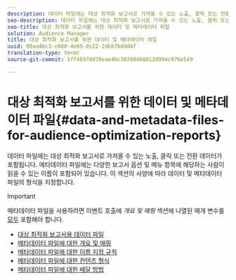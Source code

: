 ```yaml
---
description: 데이터 파일에는 대상 최적화 보고서로 가져올 수 있는 노출, 클릭 또는 전환 데이터가 포함됩니다. 메타데이터 파일에는 다양한 보고서 옵션 및 메뉴 항목에 해당하는 사람이 읽을 수 있는 이름이 포함되어 있습니다. 이 섹션의 사양에 따라 데이터 및 메타데이터 파일의 형식을 지정합니다.
seo-description: 데이터 파일에는 대상 최적화 보고서로 가져올 수 있는 노출, 클릭 또는 전환 데이터가 포함됩니다. 메타데이터 파일에는 다양한 보고서 옵션 및 메뉴 항목에 해당하는 사람이 읽을 수 있는 이름이 포함되어 있습니다. 이 섹션의 사양에 따라 데이터 및 메타데이터 파일의 형식을 지정합니다.
seo-title: 대상 최적화 보고서를 위한 데이터 및 메타데이터 파일
solution: Audience Manager
title: 대상 최적화 보고서를 위한 데이터 및 메타데이터 파일
uuid: 80aa4bc3-c660-4e65-8c22-2dbb7bddd4f
translation-type: tm+mt
source-git-commit: 1ff46970470eae4bc30760468013d994c976e549

---
```



# 대상 최적화 보고서를 위한 데이터 및 메타데이터 파일{#data-and-metadata-files-for-audience-optimization-reports}

데이터 파일에는 대상 최적화 보고서로 가져올 수 있는 노출, 클릭 또는 전환 데이터가 포함됩니다. 메타데이터 파일에는 다양한 보고서 옵션 및 메뉴 항목에 해당하는 사람이 읽을 수 있는 이름이 포함되어 있습니다. 이 섹션의 사양에 따라 데이터 및 메타데이터 파일의 형식을 지정합니다.

>[!IMPORTANT]
>
>메타데이터 파일을 사용하려면 이벤트 호출에 *개요 및 매핑* 섹션에 나열된 매개 변수를 [모두](../../../reporting/audience-optimization-reports/metadata-files-intro/metadata-file-overview.md) 포함해야 합니다.

* [대상 최적화 보고서용 데이터 파일](/help/using/reporting/audience-optimization-reports/metadata-files-intro/datafiles-intro.md)
* [메타데이터 파일에 대한 개요 및 매핑](/help/using/reporting/audience-optimization-reports/metadata-files-intro/metadata-file-overview.md)
* [메타데이터 파일에 대한 이름 지정 규칙](/help/using/reporting/audience-optimization-reports/metadata-files-intro/metadata-file-names.md)
* [메타데이터 파일에 대한 컨텐츠 형식](/help/using/reporting/audience-optimization-reports/metadata-files-intro/metadata-file-contents.md)
* [메타데이터 파일에 대한 배달 방법](/help/using/reporting/audience-optimization-reports/metadata-files-intro/metadata-delivery-methods.md)
